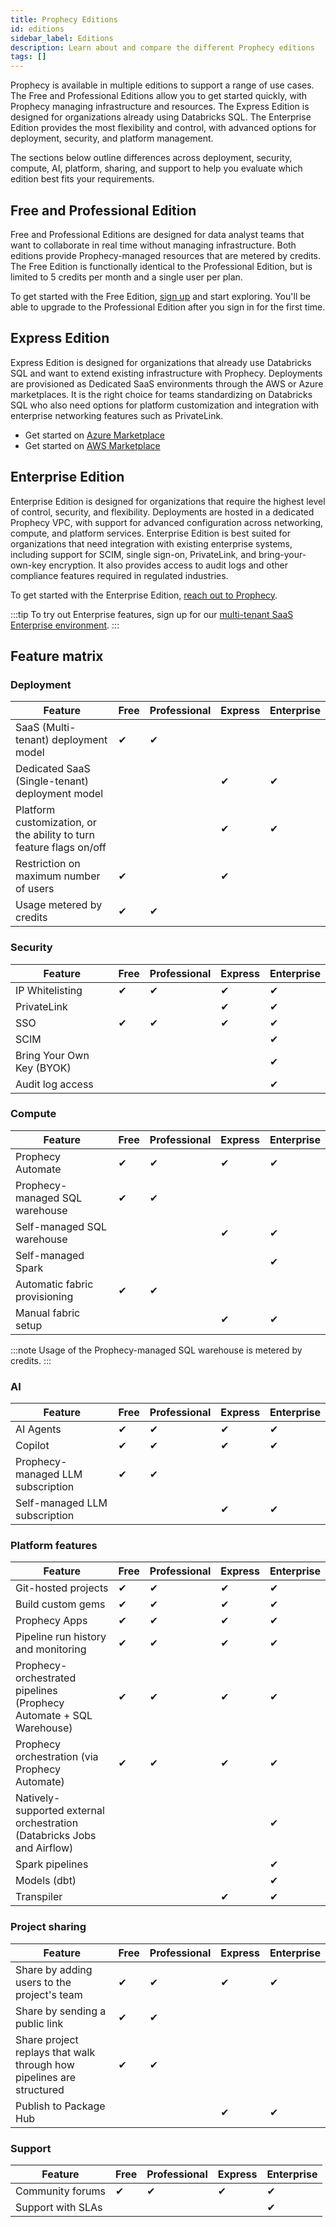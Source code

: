 ```yaml
---
title: Prophecy Editions
id: editions
sidebar_label: Editions
description: Learn about and compare the different Prophecy editions
tags: []
---
```


Prophecy is available in multiple editions to support a range of use cases. The Free and Professional Editions allow you to get started quickly, with Prophecy managing infrastructure and resources. The Express Edition is designed for organizations already using Databricks SQL. The Enterprise Edition provides the most flexibility and control, with advanced options for deployment, security, and platform management.

The sections below outline differences across deployment, security, compute, AI, platform, sharing, and support to help you evaluate which edition best fits your requirements.

## Free and Professional Edition

Free and Professional Editions are designed for data analyst teams that want to collaborate in real time without managing infrastructure. Both editions provide Prophecy-managed resources that are metered by credits. The Free Edition is functionally identical to the Professional Edition, but is limited to 5 credits per month and a single user per plan.

To get started with the Free Edition, [sign up](https://app.prophecy.ai/) and start exploring. You'll be able to upgrade to the Professional Edition after you sign in for the first time.

## Express Edition

Express Edition is designed for organizations that already use Databricks SQL and want to extend existing infrastructure with Prophecy. Deployments are provisioned as Dedicated SaaS environments through the AWS or Azure marketplaces. It is the right choice for teams standardizing on Databricks SQL who also need options for platform customization and integration with enterprise networking features such as PrivateLink.

- Get started on [Azure Marketplace](https://azuremarketplace.microsoft.com/en-us/marketplace/apps/simpledatalabsinc1635791235920.prophecy-enterprise-express-for-databricks?tab=Overview)
- Get started on [AWS Marketplace](https://aws.amazon.com/marketplace/pp/prodview-dht7vktn2yues)

## Enterprise Edition

Enterprise Edition is designed for organizations that require the highest level of control, security, and flexibility. Deployments are hosted in a dedicated Prophecy VPC, with support for advanced configuration across networking, compute, and platform services. Enterprise Edition is best suited for organizations that need integration with existing enterprise systems, including support for SCIM, single sign-on, PrivateLink, and bring-your-own-key encryption. It also provides access to audit logs and other compliance features required in regulated industries.

To get started with the Enterprise Edition, [reach out to Prophecy](mailto:contact.us@prophecy.io).

:::tip
To try out Enterprise features, sign up for our [multi-tenant SaaS Enterprise environment](https://app.prophecy.io/).
:::

## Feature matrix

### Deployment

| Feature                                                             | Free | Professional | Express | Enterprise |
| ------------------------------------------------------------------- | ---- | ------------ | ------- | ---------- |
| SaaS (Multi-tenant) deployment model                                | ✔    | ✔            |         |            |
| Dedicated SaaS (Single-tenant) deployment model                     |      |              | ✔       | ✔          |
| Platform customization, or the ability to turn feature flags on/off |      |              | ✔       | ✔          |
| Restriction on maximum number of users                              | ✔    |              | ✔       |            |
| Usage metered by credits                                            | ✔    | ✔            |         |            |

### Security

| Feature                   | Free | Professional | Express | Enterprise |
| ------------------------- | ---- | ------------ | ------- | ---------- |
| IP Whitelisting           | ✔    | ✔            | ✔       | ✔          |
| PrivateLink               |      |              | ✔       | ✔          |
| SSO                       | ✔    | ✔            | ✔       | ✔          |
| SCIM                      |      |              |         | ✔          |
| Bring Your Own Key (BYOK) |      |              |         | ✔          |
| Audit log access          |      |              |         | ✔          |

### Compute

| Feature                        | Free | Professional | Express | Enterprise |
| ------------------------------ | ---- | ------------ | ------- | ---------- |
| Prophecy Automate              | ✔    | ✔            | ✔       | ✔          |
| Prophecy-managed SQL warehouse | ✔    | ✔            |         |            |
| Self-managed SQL warehouse     |      |              | ✔       | ✔          |
| Self-managed Spark             |      |              |         | ✔          |
| Automatic fabric provisioning  | ✔    | ✔            |         |            |
| Manual fabric setup            |      |              | ✔       | ✔          |

:::note
Usage of the Prophecy-managed SQL warehouse is metered by credits.
:::

### AI

| Feature                           | Free | Professional | Express | Enterprise |
| --------------------------------- | ---- | ------------ | ------- | ---------- |
| AI Agents                         | ✔    | ✔            | ✔       | ✔          |
| Copilot                           | ✔    | ✔            | ✔       | ✔          |
| Prophecy-managed LLM subscription | ✔    | ✔            |         |            |
| Self-managed LLM subscription     |      |              | ✔       | ✔          |

### Platform features

| Feature                                                                 | Free | Professional | Express | Enterprise |
| ----------------------------------------------------------------------- | ---- | ------------ | ------- | ---------- |
| Git-hosted projects                                                     | ✔    | ✔            | ✔       | ✔          |
| Build custom gems                                                       | ✔    | ✔            | ✔       | ✔          |
| Prophecy Apps                                                           | ✔    | ✔            | ✔       | ✔          |
| Pipeline run history and monitoring                                     | ✔    | ✔            | ✔       | ✔          |
| Prophecy-orchestrated pipelines (Prophecy Automate + SQL Warehouse)     | ✔    | ✔            | ✔       | ✔          |
| Prophecy orchestration (via Prophecy Automate)                          | ✔    | ✔            | ✔       | ✔          |
| Natively-supported external orchestration (Databricks Jobs and Airflow) |      |              |         | ✔          |
| Spark pipelines                                                         |      |              |         | ✔          |
| Models (dbt)                                                            |      |              |         | ✔          |
| Transpiler                                                              |      |              | ✔       | ✔          |

### Project sharing

| Feature                                                              | Free | Professional | Express | Enterprise |
| -------------------------------------------------------------------- | ---- | ------------ | ------- | ---------- |
| Share by adding users to the project's team                          | ✔    | ✔            | ✔       | ✔          |
| Share by sending a public link                                       | ✔    | ✔            |         |            |
| Share project replays that walk through how pipelines are structured | ✔    | ✔            |         |            |
| Publish to Package Hub                                               |      |              | ✔       | ✔          |

### Support

| Feature           | Free | Professional | Express | Enterprise |
| ----------------- | ---- | ------------ | ------- | ---------- |
| Community forums  | ✔    | ✔            | ✔       | ✔          |
| Support with SLAs |      |              |         | ✔          |
